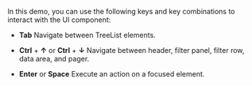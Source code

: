 In this demo, you can use the following keys and key combinations to interact with the UI component:

- **Tab**
Navigate between TreeList elements.

- **Ctrl** + **&uarr;** or **Ctrl** + **&darr;**
Navigate between header, filter panel, filter row, data area, and pager.

- **Enter** or **Space**
Execute an action on a focused element.
